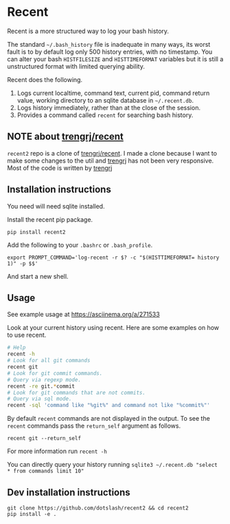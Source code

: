 # Recent

Recent is a more structured way to log your bash history.

The standard `~/.bash_history` file is inadequate in many ways, its
worst fault is to by default log only 500 history entries, with no timestamp.
You can alter your bash `HISTFILESIZE` and `HISTTIMEFORMAT` variables but it
is still a unstructured format with limited querying ability.

Recent does the following.

1. Logs current localtime, command text, current pid, command return value,
   working directory to an sqlite database in `~/.recent.db`.
2. Logs history immediately, rather than at the close of the session.
3. Provides a command called `recent` for searching bash history.

## NOTE about [trengrj/recent](https://github.com/trengrj/recent)
`recent2` repo is a clone of [trengrj/recent](https://github.com/trengrj/recent). 
I made a clone because I want to make some changes to the util and 
[trengrj](https://github.com/trengrj) has not been very responsive. Most of the
code is written by [trengrj](https://github.com/trengrj)

## Installation instructions

You need will need sqlite installed.

Install the recent pip package.

`pip install recent2`

Add the following to your `.bashrc` or `.bash_profile`.

`export PROMPT_COMMAND='log-recent -r $? -c "$(HISTTIMEFORMAT= history 1)" -p $$'`

And start a new shell.

## Usage

See example usage at https://asciinema.org/a/271533

Look at your current history using recent. Here are some examples on how to use recent.

```sh
# Help
recent -h
# Look for all git commands
recent git
# Look for git commit commands.
# Query via regexp mode.
recent -re git.*commit
# Look for git commands that are not commits.
# Query via sql mode.
recent -sql 'command like "%git%" and command not like "%commit%"'
```

By default `recent` commands are not displayed in the output. To see the `recent` commands pass
the `return_self` argument as follows.

`recent git --return_self`

For more information run `recent -h`

You can directly query your history running `sqlite3 ~/.recent.db "select * from commands limit 10"`

## Dev installation instructions
```
git clone https://github.com/dotslash/recent2 && cd recent2
pip install -e .
```
